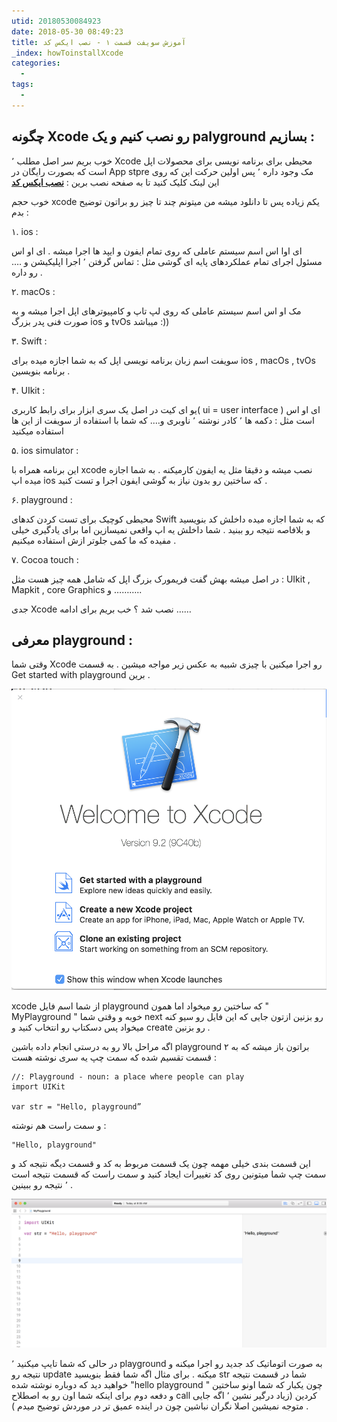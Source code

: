 ```yaml
---
utid: 20180530084923
date: 2018-05-30 08:49:23
title: آموزش سویفت قسمت ۱ - نصب ایکس کد
_index: howToinstallXcode
categories:
  -
tags:
  -
---
```


## چگونه Xcode رو نصب کنیم و یک palyground بسازیم :

خوب بریم سر اصل مطلب ٬ Xcode محیطی برای برنامه نویسی برای محصولات اپل است که بصورت رایگان در App stpre مک وجود داره ٬ پس اولین حرکت این که روی این لینک کلیک کنید تا به صفحه نصب برین : [**نصب ایکس کد**](https://itunes.apple.com/us/app/xcode/id497799835?mt=12)

خوب حجم xcode یکم زیاده پس تا دانلود میشه من میتونم چند تا چیز رو براتون توضیح بدم :

 ۱. ios :

ای اوا اس اسم سیستم عاملی که روی تمام ایفون و ایپد ها اجرا میشه . ای او اس مسئول اجرای تمام عملکردهای پایه ای گوشی مثل :  تماس گرفتن ٬ اجرا اپلیکیشن و …. رو داره .

۲. macOs :

مک او اس اسم سیستم عاملی که روی لپ تاپ و کامپیوترهای اپل اجرا میشه و به صورت فنی پدر بزرگ ios و tvOs میباشد :))

۳. Swift :

سویفت اسم زبان برنامه نویسی اپل که به شما اجازه میده برای ios , macOs , tvOs برنامه بنویسین .

۴. UIkit :

یو ای کیت در اصل یک سری ابزار برای  رابط کاربری( ui = user interface ) ای او اس است مثل : دکمه ها ٬ کادر نوشته ٬ ناوبری و…. که شما با استفاده از سویفت از این ها استفاده میکنید 

۵. ios simulator :

این برنامه همراه با xcode نصب میشه و دقیقا مثل یه ایفون کارمیکنه . به شما اجازه میده اپ ios که ساختین رو بدون نیاز به گوشی ایفون اجرا و تست کنید .

۶. playground :

محیطی کوچیک برای تست کردن کدهای Swift که به شما اجازه میده داخلش کد بنویسید و بلافاصه نتیجه رو ببنید . شما داخلش یه اپ واقعی نمیسازین اما برای یادگیری خیلی مفیده که ما کمی جلوتر ازش استفاده میکنیم . 

۷. Cocoa touch :

در اصل میشه بهش گفت فریمورک بزرگ اپل که شامل همه چیز هست مثل : UIkit , Mapkit , core Graphics و ………..

جدی Xcode نصب شد ؟ خب بریم برای ادامه ……



## معرفی playground :

وقتی شما Xcode رو اجرا میکنین با چیزی شبیه به عکس زیر مواجه میشین . به قسمت Get started with playground برین .

![xcode](/swift/images/1-swift.jpg) 

 xcode از شما اسم فایل playground که ساختین رو میخواد اما همون " MyPlayground " خوبه و وقتی شما next رو بزنین ازتون جایی که این فایل رو سیو کنه میخواد پس دسکتاپ رو انتخاب کنید و create رو بزنین .

اگه مراحل بالا رو به درستی انجام داده باشین playground براتون باز میشه که به ۲ قسمت تقسیم شده که سمت چپ یه سری نوشته هست :

```
//: Playground - noun: a place where people can play
import UIKit

var str = "Hello, playground” 
```



و سمت راست هم نوشته : 

```
"Hello, playground"
```



این قسمت بندی خیلی مهمه چون یک قسمت مربوط به کد و قسمت دیگه نتیجه کد و سمت چپ شما میتونین روی کد تغییرات ایجاد کنید و سمت راست که قسمت نتیجه است ٬ نتیجه رو ببینین .

![xcode](/swift/images/2-swift.jpg) 



در حالی که شما تایپ میکنید ٬ playground به صورت اتوماتیک کد جدید رو اجرا میکنه و نتیجه رو update میکنه . برای مثال اگه شما فقط بنویسید str شما در قسمت نتیجه خواهید دید که دوباره نوشته شده "hello playground " چون یکبار که شما اونو ساختین و دفعه دوم برای اینکه شما اون رو به اصطلاح call کردین (زیاد درگیر نشین ٬ اگه جایی متوجه نمیشین اصلا نگران نباشین چون در اینده عمیق تر در موردش توضیح میدم ) .

